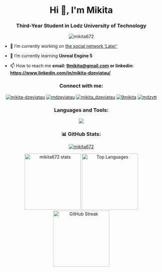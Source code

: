 <h1 align="center">Hi 👋, I'm Mikita</h1>
<h3 align="center">Third-Year Student in Lodz University of Technology</h3>

<p align="center"> <img src="https://komarev.com/ghpvc/?username=mikita672&label=Profile%20views&color=0e75b6&style=flat" alt="mikita672" /> </p>

- 🔭 I’m currently working on [the social network ‘Later'](https://github.com/Better-Then-Never/later)

- 🌱 I’m currently learning **Unreal Engine 5**

- 📫 How to reach me **email: 9mikita@gmail.com or linkedin: https://www.linkedin.com/in/mikita-dzeviatau/**


<h3 align="center">Connect with me:</h3>
<p align="center">
<a href="https://linkedin.com/in/mikita-dzeviatau" target="blank"><img align="center" src="https://go-skill-icons.vercel.app/api/icons?i=linkedin" alt="mikita-dzeviatau" /></a>
<a href="https://fb.com/mdzeviatau" target="blank"><img align="center" src="https://go-skill-icons.vercel.app/api/icons?i=facebook" alt="mdzeviatau" /></a>
<a href="https://instagram.com/mikita_dzeviatau" target="blank"><img align="center" src="https://go-skill-icons.vercel.app/api/icons?i=instagram" alt="mikita_dzeviatau" /></a>
<a href="https://www.leetcode.com/9mikita" target="blank"><img align="center" src="https://go-skill-icons.vercel.app/api/icons?i=leetcode" alt="9mikita" /></a>
<a href="https://discord.gg/mdzvtt" target="blank"><img align="center" src="https://go-skill-icons.vercel.app/api/icons?i=discord" alt="mdzvtt" /></a>
</p>

<h3 align="center">Languages and Tools:</h3>
<p align="center">
  <a href="https://go-skill-icons.vercel.app/">
    <img
      src="https://go-skill-icons.vercel.app/api/icons?i=java,c,cpp,qt,py,nuxtjs,vue,vuetify,pinia,javascript,typescript,dart,flutter,gcp,firebase,supabase,plsql,bash,powershell,figma,gitlab,github,linux,lua,unreal,arduino,vscode,visualstudio,androidstudio,idea"
    />
  </a>
</p>

<h3 align="center">📊 GitHub Stats:</h3>

<p align="center"> <a href="https://github.com/ryo-ma/github-profile-trophy"><img src="https://github-profile-trophy.vercel.app/?username=mikita672&theme=gitdimmed" alt="mikita672" /></a> </p>

<p align="center">
  <img height="180em" src="https://github-readme-stats.vercel.app/api?username=mikita672&show_icons=true&locale=en&theme=github_dark_dimmed" alt="mikita672 stats"/>
  <img height="180em" src="https://github-readme-stats.vercel.app/api/top-langs/?username=mikita672&layout=compact&theme=github_dark_dimmed" alt="Top Languages"/>
  <img height="180em" src="https://github-readme-streak-stats.herokuapp.com?user=mikita672&theme=dark&border_radius=3" alt="GitHub Streak"/>
</p>

